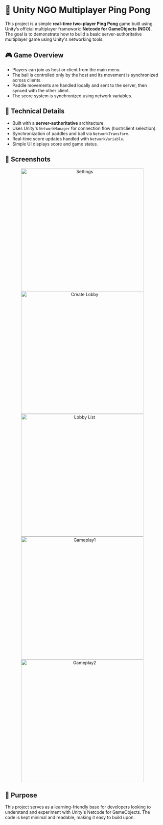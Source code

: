 # 🏓 Unity NGO Multiplayer Ping Pong

This project is a simple **real-time two-player Ping Pong** game built using Unity’s official multiplayer framework: **Netcode for GameObjects (NGO)**. The goal is to demonstrate how to build a basic server-authoritative multiplayer game using Unity's networking tools.

## 🎮 Game Overview

- Players can join as host or client from the main menu.
- The ball is controlled only by the host and its movement is synchronized across clients.
- Paddle movements are handled locally and sent to the server, then synced with the other client.
- The score system is synchronized using network variables.

## 🧠 Technical Details

- Built with a **server-authoritative** architecture.
- Uses Unity's `NetworkManager` for connection flow (host/client selection).
- Synchronization of paddles and ball via `NetworkTransform`.
- Real-time score updates handled with `NetworkVariable`.
- Simple UI displays score and game status.

## 📸 Screenshots

<p align="center">

  <img src="https://github.com/user-attachments/assets/e394bdf1-c14f-49bc-9ea6-51fed5a4a9d6" width="400" alt="Settings"/>
  <img src="https://github.com/user-attachments/assets/8caa7c52-f2ce-48eb-9f3f-9f577e360126" width="400" alt="Create Lobby"/>
  <img src="https://github.com/user-attachments/assets/b8c135a9-f21c-4a2b-b8de-7b2929e67d54" width="400" alt="Lobby List"/>
  <img src="https://github.com/user-attachments/assets/9e2f9473-4843-4396-b1c8-84cb156c5c6e" width="400" alt="Gameplay1"/>
  <img src="https://github.com/user-attachments/assets/159d476f-562e-4f47-9982-500f95e6223c" width="400" alt="Gameplay2"/>
</p>

## 🎯 Purpose

This project serves as a learning-friendly base for developers looking to understand and experiment with Unity's Netcode for GameObjects. The code is kept minimal and readable, making it easy to build upon.

